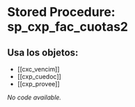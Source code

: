 # Stored Procedure: sp_cxp_fac_cuotas2

## Usa los objetos:
- [[cxc_vencim]]
- [[cxp_cuedoc]]
- [[cxp_provee]]

*No code available.*
